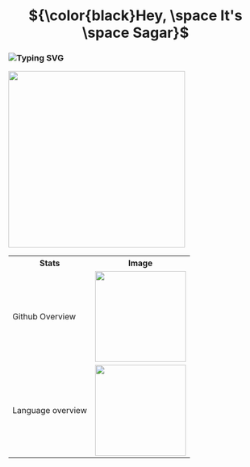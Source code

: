 <div align="center">

  # ${\color{black}Hey, \space It's \space Sagar}$
</div>

### <div align="left"> ![Typing SVG](https://readme-typing-svg.demolab.com?font=Fira+Code&weight=900&size=20&duration=2300&pause=1000&color=000000&center=false&vCenter=true&random=false&width=1000&height=30&lines=This+site+may+or+may+not+guide+you+to+life,+the+universe+and+everything.) </div>
<img width="350px" src="https://count.getloli.com/get/@veerasagar">
<table>
  <tr>
    <th>Stats</th>
    <th>Image</th>
  </tr>
  <tr>
    <td>Github Overview</td>
    <td><img height="180em" align="center" src="https://github-readme-stats.vercel.app/api?username=veerasagar&show_icons=true&theme=dracula"/></td>
  </tr>
  <tr>
    <td>Language overview</td>
    <td><img height="180em" src="https://github-readme-stats.vercel.app/api/top-langs/?username=veerasagar&layout=compact&langs_count=8&theme=dracula&hide=php,html"/></td>
  </tr>
</table> 

